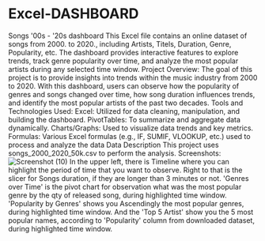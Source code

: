 # Excel-DASHBOARD
Songs '00s - '20s dashboard
This Excel file contains an online dataset of songs from 2000. to 2020., including Artists, Titels, Duration, Genre, Popularity, etc.
The dashboard provides interactive features to explore trends, track genre popularity over time, and analyze the most popular artists during any selected time window.
Project Overview:
The goal of this project is to provide insights into trends within the music industry from 2000 to 2020. With this dashboard, users can observe how the popularity of genres and songs changed over time, how song duration influences trends, and identify the most popular artists of the past two decades.
Tools and Technologies Used:
Excel: Utilized for data cleaning, manipulation, and building the dashboard.
PivotTables: To summarize and aggregate data dynamically.
Charts/Graphs: Used to visualize data trends and key metrics.
Formulas: Various Excel formulas (e.g., IF, SUMIF, VLOOKUP, etc.) used to process and analyze the data
Data Description
This project uses songs_2000_2020_50k.csv to perform the analysis.
Screenshots:
![Screenshot (10)](https://github.com/user-attachments/assets/80b96da2-65df-463f-86c8-27b140155460)
In the upper left, there is Timeline where you can highlight the period of time that you want to observe.
Right to that is the slicer for Songs duration, if they are longer than 3 minutes or not.
'Genres over Time' is the pivot chart for observation what was the most popular genre by the qty of released song, during highlighted time window.
'Popularity by Genres' shows you Ascendingly the most popular genres, during highlighted time window.
And the 'Top 5 Artist' show you the 5 most popular names, according to 'Popularity' column from downloaded dataset, during highlighted time window.
